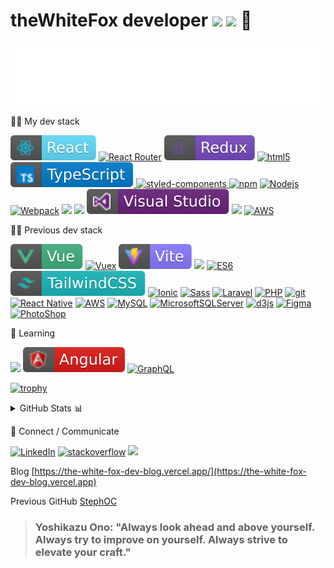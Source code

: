 # theWhiteFox developer <img src="https://emojis.slackmojis.com/emojis/images/1577447864/7377/hello_fox.gif?1577447864" width="45"/> ![](https://komarev.com/ghpvc/?username=thewhitefox&color=e24c38) 🎉

![](https://github.com/theWhiteFox/theWhiteFox/blob/gh-pages/img/theWhiteFoxLogo04.svg)

👨‍💻 My dev stack
<p>
  <a href="https://reactjs.org/"><img alt="React" src="https://raw.githubusercontent.com/aleen42/badges/master/src/react.svg" /></a>
  <a href="https://reactrouter.com/"><img alt="React Router" src="https://badges.aleen42.com/src/react-router.svg" /></a>
  <a href="https://redux.js.org/"><img alt="Redux" src="https://raw.githubusercontent.com/aleen42/badges/master/src/redux.svg" /></a>
  <a href="https://html.spec.whatwg.org/multipage/#toc-introduction"><img alt="html5" src="https://img.shields.io/badge/-HTML5-E34F26?style=flat-square&    logo=html5&logoColor=white" /></a>
  <a href="https://www.typescriptlang.org/" rel="nofollow">
    <img src="https://raw.githubusercontent.com/aleen42/badges/master/src/typescript.svg" alt="typescript" style="max-width: 100%;" />
  </a>
  <a href="https://www.styled-components.com">
    <img alt="styled-components" src="https://raw.githubusercontent.com/styled-components/brand/master/styled-components.png" width="22" height="22" />
  </a>
  <a href="https://www.npmjs.com/"><img alt="npm" src="https://img.shields.io/badge/-NPM-CB3837?style=flat-square&logo=npm&logoColor=white" /></a>
  <a href="https://nodejs.org/en/"><img alt="Nodejs" src="https://img.shields.io/badge/-Node-43853d?style=flat-square&logo=Node.js&logoColor=white" /></a>
  <a href="https://webpack.js.org/"><img alt="Webpack" src="https://img.shields.io/badge/-Webpack-8DD6F9?style=flat-square&logo=webpack&logoColor=white"       /></a>
  <a href="https://jestjs.io/"><img src="https://badges.aleen42.com/src/jest_1.svg" /></a>
  <a href="https://eslint.org/"><img src="https://badges.aleen42.com/src/eslint.svg" /></a>
  <a href="https://code.visualstudio.com/?wt.mc_id=DX_841432"><img src="https://raw.githubusercontent.com/aleen42/badges/master/src/visual_studio.svg"         alt="visual_studio" style="max-width: 100%;" /></a>
  <a href="https://gridsome.org/"><img src="https://img.shields.io/badge/Gridsome-v0.7-%23399f71" /></a>
<a href="https://aws.amazon.com/"><img alt="AWS" width="40" height="22" src="https://upload.wikimedia.org/wikipedia/commons/thumb/5/5c/AWS_Simple_Icons_AWS_Cloud.svg/1024px-AWS_Simple_Icons_AWS_Cloud.svg.png" /></a>
</p>

👨‍💻 Previous dev stack

<p>
  <a href="https://vuejs.org/" rel="nofollow"><img src="https://raw.githubusercontent.com/aleen42/badges/master/src/vue.svg" alt="vue 3" /></a>
  <a href="https://vuex.vuejs.org/"><img alt="Vuex" src="https://img.shields.io/badge/Vuex-v4-%236bb983" /></a>
  <a href="https://vitejs.dev/"><img alt="vite" src="https://raw.githubusercontent.com/aleen42/badges/master/src/vitejs.svg" /></a>
  <a href="https://codepen.io"><img src="https://badges.aleen42.com/src/codepen.svg" /></a>
  <a href="http://vanilla-js.com/"><img alt="ES6" src="https://img.shields.io/badge/%20VanillaJS-ES6-black" /></a>
  <a href="https://tailwindcss.com/"><img alt="tailwind" src="https://raw.githubusercontent.com/aleen42/badges/master/src/tailwindcss.svg" /></a>
  <a href="https://ionicframework.com/"><img alt="Ionic" src="https://img.shields.io/badge/Ionic-v6-blue" /></a>
  <a href="https://sass-lang.com/"><img alt="Sass" src="https://img.shields.io/badge/-Sass-CC6699?style=flat-square&logo=sass&logoColor=white" /></a>
  <a href="https://laravel.com/"><img alt="Laravel" src="https://img.shields.io/badge/Laravel-5.8-%23ff2d20" /></a>
  <a href="https://www.php.net/"><img alt="PHP" src="https://img.shields.io/badge/PHP-%5E8.0-blue" /></a>
  <a href="https://git-scm.com/"><img alt="git" src="https://img.shields.io/badge/-Git-F05032?style=flat-square&logo=git&logoColor=white" /></a>
  <a href="https://reactnative.dev/"><img height="22" alt="React Native" src="https://img.shields.io/badge/react_native-%2320232a.svg?style=for-the-badge&logo=react&logoColor=%2361DAFB" /></a>
  <a href="https://azure.microsoft.com/en-us/"><img alt="AWS" width="40" height="22" src="https://upload.wikimedia.org/wikipedia/commons/f/fa/Microsoft_Azure.svg" /></a>
  <a href="https://www.mysql.com/"><img alt="MySQL" src="https://img.shields.io/badge/MySQL-8.0-%2300758f" /></a>
  <a href="https://www.microsoft.com/en-ie/sql-server/sql-server-downloads"><img height="22" alt="MicrosoftSQLServer" src="https://img.shields.io/badge/Microsoft%20SQL%20Sever-CC2927?style=for-the-badge&logo=microsoft%20sql%20server&logoColor=white" /></a>
  <a href="https://d3js.org"><img alt="d3js" src="https://img.shields.io/badge/-D3.js-F9A03C?style=flat-square&logo=d3.js&logoColor=white" /></a>
    <a href="https://www.figma.com/files/recent?fuid=1153972793693374180"><img height="22" alt="Figma" src="https://img.shields.io/badge/figma-%23F24E1E.svg?style=for-the-badge&logo=figma&logoColor=white" /></a>
  <a href="https://www.adobe.com/ie/products/photoshop.html"><img alt="PhotoShop" src="https://badges.aleen42.com/src/photoshop.svg" /></a>
</p>

🌱 Learning 
<p>
  <a href="https://nextjs.org"><img src="https://img.shields.io/badge/Next-13-%2300dc82" /></a>
  <a href="https://angular.io/"><img src="https://raw.githubusercontent.com/aleen42/badges/master/src/angular.svg" /></a>
  <a href="https://graphql.org/"><img alt="GraphQL" src="https://img.shields.io/badge/-GraphQL-E10098?style=flat-square&logo=graphql&logoColor=white" /></a>
</p>

[![trophy](https://github-profile-trophy.vercel.app/?username=theWhiteFox&theme=buddhism&no-frame=true&no-bg=true&row=1&column=7)](https://github.com/ryo-ma/github-profile-trophy)

<details>
  - <summary>GitHub Stats 📊</summary>
  <img src = "https://github-readme-stats.vercel.app/api?username=theWhiteFox&show_icons=true&theme=calm&layout=compact&custom_title=theWhiteFox GitHub stats">
  <img src = "https://github-readme-stats.vercel.app/api/top-langs/?username=theWhiteFox&theme=calm">
</details>

🦊 Connect / Communicate
<p>
  <a href="https://www.linkedin.com/in/thewhitefox/" target="_blank"><img alt="LinkedIn" src="https://img.shields.io/badge/linkedin-%230077B5.svg?&style=for-the-badge&logo=linkedin&logoColor=white" /></a> <a href="https://stackoverflow.com/users/1967126/stephen"><img alt="stackoverflow" src="https://badges.aleen42.com/src/stackoverflow.svg" /></a> <a href="https://twitter.com/steTheWhiteFox" ><img src="https://badges.aleen42.com/src/twitter.svg" /></a>
</p>

Blog [https://the-white-fox-dev-blog.vercel.app/](https://the-white-fox-dev-blog.vercel.app)

Previous GitHub [StephOC](https://github.com/StephOC?tab=overview&from=2021-10-01&to=2021-10-16)

<blockquote><h3>Yoshikazu Ono: "Always look ahead and above yourself. Always try to improve on yourself. Always strive to elevate your craft."</h3></blockquote>
